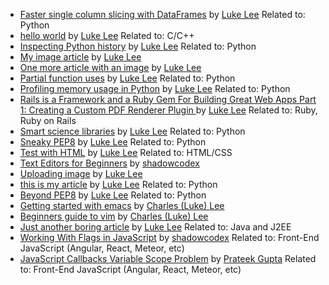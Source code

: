 - [Faster single column slicing with DataFrames](http://pskb-stage.herokuapp.com/review/faster-single-column-slicing-with-dataframes) by [Luke Lee](http://pskb-stage.herokuapp.com/user/durden) Related to: Python
- [hello world](http://pskb-stage.herokuapp.com/review/hello-world) by [Luke Lee](http://pskb-stage.herokuapp.com/user/durden) Related to: C/C++
- [Inspecting Python history](http://pskb-stage.herokuapp.com/review/inspecting-python-history) by [Luke Lee](http://pskb-stage.herokuapp.com/user/durden) Related to: Python
- [My image article](http://pskb-stage.herokuapp.com/review/my-image-article) by [Luke Lee](http://pskb-stage.herokuapp.com/user/durden) 
- [One more article with an image](http://pskb-stage.herokuapp.com/review/one-more-article-with-an-image) by [Luke Lee](http://pskb-stage.herokuapp.com/user/durden) 
- [Partial function uses](http://pskb-stage.herokuapp.com/review/partial-function-uses) by [Luke Lee](http://pskb-stage.herokuapp.com/user/durden) Related to: Python
- [Profiling memory usage in Python](http://pskb-stage.herokuapp.com/review/profiling-memory-usage-in-python) by [Luke Lee](http://pskb-stage.herokuapp.com/user/durden) Related to: Python
- [Rails is a Framework and a Ruby Gem For Building Great Web Apps Part 1: Creating a Custom PDF Renderer Plugin ](http://pskb-stage.herokuapp.com/review/rails-is-a-framework-and-a-ruby-gem-for-building-great-web-apps-part-1-creating-a-custom-pdf-renderer-plugin) by [Luke Lee](http://pskb-stage.herokuapp.com/user/durden) Related to: Ruby, Ruby on Rails
- [Smart science libraries](http://pskb-stage.herokuapp.com/review/smart-science-libraries) by [Luke Lee](http://pskb-stage.herokuapp.com/user/durden) Related to: Python
- [Sneaky PEP8](http://pskb-stage.herokuapp.com/review/sneaky-pep8) by [Luke Lee](http://pskb-stage.herokuapp.com/user/durden) Related to: Python
- [Test with HTML](http://pskb-stage.herokuapp.com/review/test-with-html) by [Luke Lee](http://pskb-stage.herokuapp.com/user/durden) Related to: HTML/CSS
- [Text Editors for Beginners](http://pskb-stage.herokuapp.com/review/text-editors-for-beginners) by [shadowcodex](http://pskb-stage.herokuapp.com/user/shadowcodex) 
- [Uploading image](http://pskb-stage.herokuapp.com/review/uploading-image) by [Luke Lee](http://pskb-stage.herokuapp.com/user/durden) 
- [this is my article](http://pskb-stage.herokuapp.com/review/this-is-my-article) by [Luke Lee](http://pskb-stage.herokuapp.com/user/durden) Related to: Python
- [Beyond PEP8](http://pskb-stage.herokuapp.com/review/beyond-pep8) by [Luke Lee](http://pskb-stage.herokuapp.com/user/durden) Related to: Python
- [Getting started with emacs](http://pskb-stage.herokuapp.com/review/getting-started-with-emacs) by [Charles (Luke) Lee](http://pskb-stage.herokuapp.com/user/perkolasoft) 
- [Beginners guide to vim](http://pskb-stage.herokuapp.com/review/beginners-guide-to-vim) by [Charles (Luke) Lee](http://pskb-stage.herokuapp.com/user/perkolasoft) 
- [Just another boring article](http://pskb-stage.herokuapp.com/review/just-another-boring-article) by [Luke Lee](http://pskb-stage.herokuapp.com/user/durden) Related to: Java and J2EE
- [Working With Flags in JavaScript](http://pskb-stage.herokuapp.com/review/working-with-flags-in-javascript) by [shadowcodex](http://pskb-stage.herokuapp.com/user/shadowcodex) Related to: Front-End JavaScript (Angular, React, Meteor, etc)
- [JavaScript Callbacks Variable Scope Problem](http://pskb-stage.herokuapp.com/review/javascript-callbacks-variable-scope-problem) by [Prateek Gupta](http://pskb-stage.herokuapp.com/user/prtkgpt) Related to: Front-End JavaScript (Angular, React, Meteor, etc)
